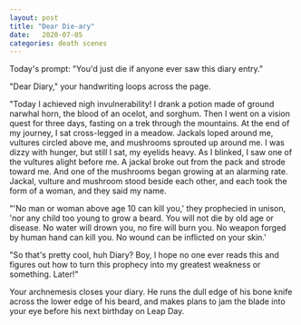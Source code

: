 ```yaml
---
layout: post
title: "Dear Die-ary"
date:   2020-07-05
categories: death scenes
---
```

Today's prompt: "You'd just die if anyone ever saw this diary entry."

"Dear Diary," your handwriting loops across the page.

"Today I achieved nigh invulnerability! I drank a potion made of ground narwhal horn, the blood of an ocelot, and sorghum. Then I went on a vision quest for three days, fasting on a trek through the mountains. At the end of my journey, I sat cross-legged in a meadow. Jackals loped around me, vultures circled above me, and mushrooms sprouted up around me. I was dizzy with hunger, but still I sat, my eyelids heavy. As I blinked, I saw one of the vultures alight before me. A jackal broke out from the pack and strode toward me. And one of the mushrooms began growing at an alarming rate. Jackal, vulture and mushroom stood beside each other, and each took the form of a woman, and they said my name.

"'No man or woman above age 10 can kill you,' they prophecied in unison, 'nor any child too young to grow a beard. You will not die by old age or disease. No water will drown you, no fire will burn you. No weapon forged by human hand can kill you. No wound can be inflicted on your skin.'

"So that's pretty cool, huh Diary? Boy, I hope no one ever reads this and figures out how to turn this prophecy into my greatest weakness or something. Later!"

Your archnemesis closes your diary. He runs the dull edge of his bone knife across the lower edge of his beard, and makes plans to jam the blade into your eye before his next birthday on Leap Day.
